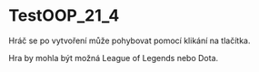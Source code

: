 # TestOOP_21_4

Hráč se po vytvoření může pohybovat pomocí klikání na tlačítka.

Hra by mohla být možná League of Legends nebo Dota.
